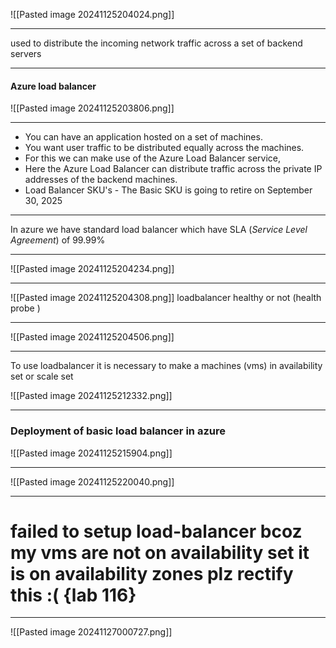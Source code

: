 ![[Pasted image 20241125204024.png]]

---
used to distribute the incoming network traffic across a set of backend servers

---
#### Azure load balancer


![[Pasted image 20241125203806.png]]

---
- You can have an application hosted on a set of machines.
- You want user traffic to be distributed equally across the machines.
- For this we can make use of the Azure Load Balancer service,
- Here the Azure Load Balancer can distribute traffic across the private IP addresses of the backend machines.
- Load Balancer SKU's - The Basic SKU is going to retire on September 30, 2025
---
In azure we have standard load balancer which have SLA (_Service Level Agreement_) of 99.99% 

---

![[Pasted image 20241125204234.png]]

---
![[Pasted image 20241125204308.png]]
loadbalancer healthy or not (health probe )

---

![[Pasted image 20241125204506.png]]

---

To use  loadbalancer it is necessary to make a machines (vms) in availability set or scale set

![[Pasted image 20241125212332.png]]

---
### Deployment of basic load balancer in azure

![[Pasted image 20241125215904.png]]

---

![[Pasted image 20241125220040.png]]

---

# failed to setup load-balancer bcoz my vms are not on availability set it is on availability zones plz rectify this :(                      {lab 116}


---


![[Pasted image 20241127000727.png]]